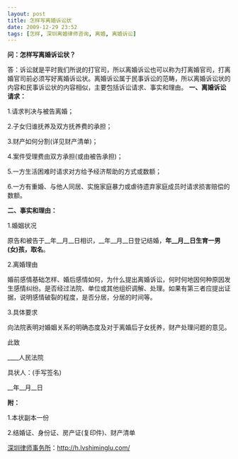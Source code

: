 ```yaml
---
layout: post
title: 怎样写离婚诉讼状
date: 2009-12-29 23:52
tags: [怎样, 深圳离婚律师咨询, 离婚, 离婚诉讼]
---
```

<strong>问：怎样写离婚诉讼状？</strong>

答：诉讼就是平时我们所说的打官司，所以离婚诉讼也可以称为打离婚官司，打离婚官司前必须写好离婚诉讼状。离婚诉讼属于民事诉讼的范畴，所以离婚诉讼状的内容和民事诉讼状的内容相似，主要包括诉讼请求、事实和理由。
<strong>
</strong><strong>一、离婚诉讼请求： </strong>

1.请求判决与被告离婚；

2.子女归谁抚养及双方抚养费的承担；

3.财产如何分割(详见财产清单)；

4.案件受理费由双方承担(或由被告承担)；

5.一方生活困难时请求对方给予经济帮助的方式或数额；

6.一方有重婚、与他人同居、实施家庭暴力或虐待遗弃家庭成员时请求损害赔偿的数额。

<strong>二、事实和理由：</strong>

1.婚姻状况

原告和被告于__年__月__日相识，__年__月__日登记结婚，__年__月__日生育一男(女)孩，取名__。

2.离婚理由

婚前感情基础怎样、婚后感情如何，为什么提出离婚诉讼，何时何地因何种原因发生感情纠纷。是否经过法院、单位或其他组织调解、处理。如果有第三者应提出证据，说明感情破裂的程度，是否分居，分居的时间等。

3.具体要求

向法院表明对婚姻关系的明确态度及对于离婚后子女抚养，财产处理问题的意见。

此致

____人民法院

具状人：(手写签名)

__年__月__日

<strong>附：</strong>

1.本状副本一份

2.结婚证、身份证、房产证(复印件)、财产清单

<a href="http://h.lvshiminglu.com/">深圳律师事务所</a>：<a href="http://h.lvshiminglu.com/">http://h.lvshiminglu.com/</a>

